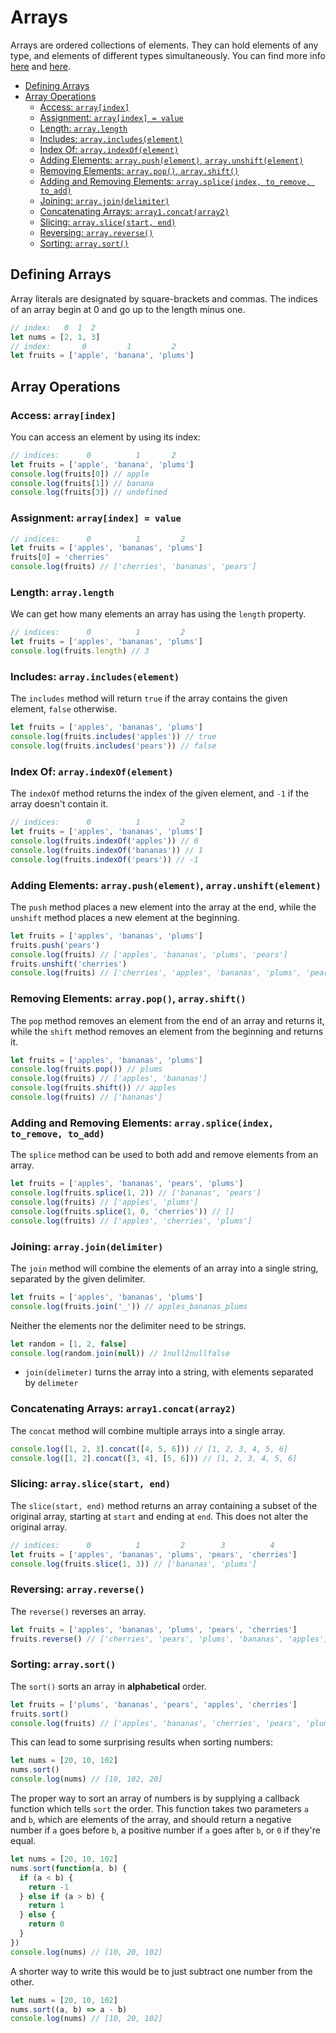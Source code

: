 
# Arrays



Arrays are ordered collections of elements. They can hold elements of any type, and elements of different types simultaneously. You can find more info [here](https://developer.mozilla.org/en-US/docs/Web/JavaScript/Reference/Global_Objects/Array) and [here](https://www.w3schools.com/jsref/jsref_obj_array.asp).




- [Defining Arrays](#defining-arrays)
- [Array Operations](#array-operations)
  - [Access: `array[index]`](#access-arrayindex)
  - [Assignment: `array[index] = value`](#assignment-arrayindex--value)
  - [Length: `array.length`](#length-arraylength)
  - [Includes: `array.includes(element)`](#includes-arrayincludeselement)
  - [Index Of: `array.indexOf(element)`](#index-of-arrayindexofelement)
  - [Adding Elements: `array.push(element)`, `array.unshift(element)`](#adding-elements-arraypushelement-arrayunshiftelement)
  - [Removing Elements: `array.pop()`, `array.shift()`](#removing-elements-arraypop-arrayshift)
  - [Adding and Removing Elements: `array.splice(index, to_remove, to_add)`](#adding-and-removing-elements-arrayspliceindex-to_remove-to_add)
  - [Joining: `array.join(delimiter)`](#joining-arrayjoindelimiter)
  - [Concatenating Arrays: `array1.concat(array2)`](#concatenating-arrays-array1concatarray2)
  - [Slicing: `array.slice(start, end)`](#slicing-arrayslicestart-end)
  - [Reversing: `array.reverse()`](#reversing-arrayreverse)
  - [Sorting: `array.sort()`](#sorting-arraysort)

## Defining Arrays

Array literals are designated by square-brackets and commas. The indices of an array begin at 0 and go up to the length minus one.

```javascript
// index:   0  1  2
let nums = [2, 1, 3]
// index:       0         1         2
let fruits = ['apple', 'banana', 'plums']
```

## Array Operations

### Access: `array[index]`

You can access an element by using its index:

```javascript
// indices:      0          1       2
let fruits = ['apple', 'banana', 'plums']
console.log(fruits[0]) // apple
console.log(fruits[1]) // banana
console.log(fruits[3]) // undefined
```

### Assignment: `array[index] = value`

```javascript
// indices:      0          1         2
let fruits = ['apples', 'bananas', 'plums']
fruits[0] = 'cherries'
console.log(fruits) // ['cherries', 'bananas', 'pears']
```

### Length: `array.length`

We can get how many elements an array has using the `length` property.

```javascript
// indices:      0          1         2
let fruits = ['apples', 'bananas', 'plums']
console.log(fruits.length) // 3
```

### Includes: `array.includes(element)`

The `includes` method will return `true` if the array contains the given element, `false` otherwise.

```javascript
let fruits = ['apples', 'bananas', 'plums']
console.log(fruits.includes('apples')) // true
console.log(fruits.includes('pears')) // false
```

### Index Of: `array.indexOf(element)`

The `indexOf` method returns the index of the given element, and `-1` if the array doesn't contain it.

```javascript
// indices:      0          1         2
let fruits = ['apples', 'bananas', 'plums']
console.log(fruits.indexOf('apples')) // 0
console.log(fruits.indexOf('bananas')) // 1
console.log(fruits.indexOf('pears')) // -1
```

### Adding Elements: `array.push(element)`, `array.unshift(element)`

The `push` method places a new element into the array at the end, while the `unshift` method places a new element at the beginning.

```javascript
let fruits = ['apples', 'bananas', 'plums']
fruits.push('pears')
console.log(fruits) // ['apples', 'bananas', 'plums', 'pears']
fruits.unshift('cherries')
console.log(fruits) // ['cherries', 'apples', 'bananas', 'plums', 'pears']
```

### Removing Elements: `array.pop()`, `array.shift()`

The `pop` method removes an element from the end of an array and returns it, while the `shift` method removes an element from the beginning and returns it.

```javascript
let fruits = ['apples', 'bananas', 'plums']
console.log(fruits.pop()) // plums
console.log(fruits) // ['apples', 'bananas']
console.log(fruits.shift()) // apples
console.log(fruits) // ['bananas']
```


### Adding and Removing Elements: `array.splice(index, to_remove, to_add)`

The `splice` method can be used to both add and remove elements from an array.

```javascript
let fruits = ['apples', 'bananas', 'pears', 'plums']
console.log(fruits.splice(1, 2)) // ['bananas', 'pears']
console.log(fruits) // ['apples', 'plums']
console.log(fruits.splice(1, 0, 'cherries')) // []
console.log(fruits) // ['apples', 'cherries', 'plums']
```

### Joining: `array.join(delimiter)`

The `join` method will combine the elements of an array into a single string, separated by the given delimiter.

```javascript
let fruits = ['apples', 'bananas', 'plums']
console.log(fruits.join('_')) // apples_bananas_plums

```

Neither the elements nor the delimiter need to be strings.

```javascript
let random = [1, 2, false]
console.log(random.join(null)) // 1null2nullfalse
```

- `join(delimeter)` turns the array into a string, with elements separated by `delimeter`

### Concatenating Arrays: `array1.concat(array2)`



The `concat` method will combine multiple arrays into a single array.

```javascript
console.log([1, 2, 3].concat([4, 5, 6])) // [1, 2, 3, 4, 5, 6]
console.log([1, 2].concat([3, 4], [5, 6])) // [1, 2, 3, 4, 5, 6]
```


### Slicing: `array.slice(start, end)`

The `slice(start, end)` method returns an array containing a subset of the original array, starting at `start` and ending at `end`. This does not alter the original array.

```javascript
// indices:      0          1         2        3          4
let fruits = ['apples', 'bananas', 'plums', 'pears', 'cherries']
console.log(fruits.slice(1, 3)) // ['bananas', 'plums']
```

### Reversing: `array.reverse()`

The `reverse()` reverses an array.

```javascript
let fruits = ['apples', 'bananas', 'plums', 'pears', 'cherries']
fruits.reverse() // ['cherries', 'pears', 'plums', 'bananas', 'apples']
```

### Sorting: `array.sort()`

The `sort()` sorts an array in **alphabetical** order.

```javascript
let fruits = ['plums', 'bananas', 'pears', 'apples', 'cherries']
fruits.sort()
console.log(fruits) // ['apples', 'bananas', 'cherries', 'pears', 'plums']
```

This can lead to some surprising results when sorting numbers:

```javascript
let nums = [20, 10, 102]
nums.sort()
console.log(nums) // [10, 102, 20]
```

The proper way to sort an array of numbers is by supplying a callback function which tells `sort` the order. This function takes two parameters `a` and `b`, which are elements of the array, and should return a negative number if `a` goes before `b`, a positive number if `a` goes after `b`, or `0` if they're equal.

```javascript
let nums = [20, 10, 102]
nums.sort(function(a, b) {
  if (a < b) {
    return -1
  } else if (a > b) {
    return 1
  } else {
    return 0
  }
})
console.log(nums) // [10, 20, 102]
```

A shorter way to write this would be to just subtract one number from the other.


```javascript
let nums = [20, 10, 102]
nums.sort((a, b) => a - b)
console.log(nums) // [10, 20, 102]
```

